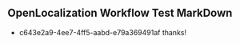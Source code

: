 ## OpenLocalization Workflow Test MarkDown
* c643e2a9-4ee7-4ff5-aabd-e79a369491af thanks!

<!--HONumber=Aug16_HO4-->



